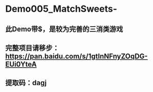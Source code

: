# Demo005_MatchSweets-
## 此Demo带$，是较为完善的三消类游戏
## 完整项目请移步：https://pan.baidu.com/s/1gtlnNFnyZOqDG-EUi0YteA 
## 提取码：dagj
